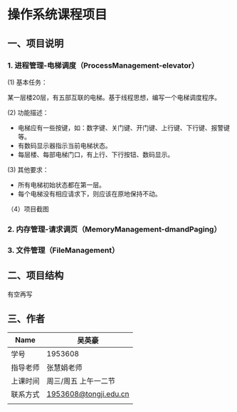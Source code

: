 # 操作系统课程项目

##  一、项目说明

###  1. 进程管理-电梯调度（ProcessManagement-elevator）

(1) 基本任务：

某一层楼20层，有五部互联的电梯。基于线程思想，编写一个电梯调度程序。

(2) 功能描述：

- 电梯应有一些按键，如：数字键、关门键、开门键、上行键、下行键、报警键等。
- 有数码显示器指示当前电梯状态。
- 每层楼、每部电梯门口，有上行、下行按钮、数码显示。

(3) 其他要求：

- 所有电梯初始状态都在第一层。
- 每个电梯没有相应请求下，则应该在原地保持不动。

（4）项目截图
###  2. 内存管理-请求调页（MemoryManagement-dmandPaging）
###  3. 文件管理（FileManagement）

## 二、项目结构

有空再写
## 三、作者

| Name     | 吴英豪                |
| -------- | --------------------- |
| 学号     | 1953608               |
| 指导老师 | 张慧娟老师            |
| 上课时间 | 周三/周五 上午一二节   |
| 联系方式 | 1953608@tongji.edu.cn |
|          |                       |

